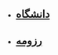 - ## [دانشگاه](https://github.com/mhimhdi/University/PNU_3993_AR)
- ## [رزومه](https://mhimhdi.github.io/Resume1/index.html)
